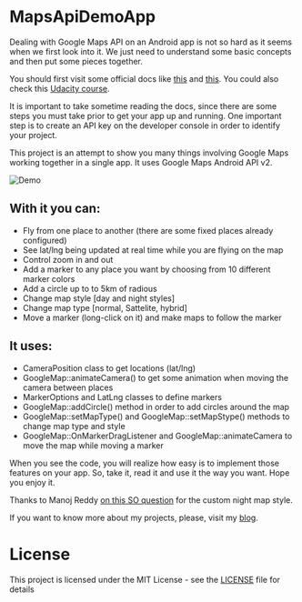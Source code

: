 # MapsApiDemoApp

Dealing with Google Maps API on an Android app is not so hard as it seems when we first look into it. We just need to understand some basic concepts and then put some pieces together.

You should first visit some official docs like [this](https://developers.google.com/maps/documentation/android-api/map) and [this](https://developers.google.com/maps/documentation/android-api/start). You could also check this [Udacity course](https://udacity.com/course/add-google-maps-to-your-android-app--ud876-4).

It is important to take sometime reading the docs, since there are some steps you must take prior to get your app up and running. One important step is to create an API key on the developer console in order to identify your project.

This project is an attempt to show you many things involving Google Maps working together in a single app. It uses Google Maps Android API v2. 

![Demo](https://user-images.githubusercontent.com/4574670/33396658-667a828a-d530-11e7-87d1-0314c8a639da.gif)

## With it you can:

  - Fly from one place to another (there are some fixed places already configured)
  - See lat/lng being updated at real time while you are flying on the map
  - Control zoom in and out
  - Add a marker to any place you want by choosing from 10 different marker colors
  - Add a circle up to to 5km of radious
  - Change map style [day and night styles]
  - Change map type [normal, Sattelite, hybrid]
  - Move a marker (long-click on it) and make maps to follow the marker
  
## It uses:
  - CameraPosition class to get locations (lat/lng)
  - GoogleMap::animateCamera() to get some animation when moving the camera between places
  - MarkerOptions and LatLng classes to define markers
  - GoogleMap::addCircle() method in order to add circles around the map
  - GoogleMap::setMapType() and GoogleMap::setMapStype() methods to change map type and style 
  - GoogleMap::OnMarkerDragListener and GoogleMap::animateCamera to move the map while moving a marker
  
When you see the code, you will realize how easy is to implement those features on your app. So, take it, read it and use it the way you want. Hope you enjoy it.

Thanks to Manoj Reddy [on this SO question](https://stackoverflow.com/questions/39191867/night-mode-for-google-maps) for the custom night map style.

If you want to know more about my projects, please, visit my [blog](http://androidahead.com).

# License

This project is licensed under the MIT License - see the [LICENSE](LICENSE) file for details
